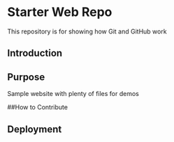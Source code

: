 # Starter Web Repo

This repository is for showing how Git and GitHub work

## Introduction

## Purpose

Sample website with plenty of files for demos

##How to Contribute

## Deployment
